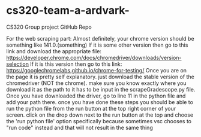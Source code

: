 # cs320-team-a-ardvark-
CS320 Group project GitHub Repo



For the web scraping part:
Almost definitely, your chrome version should be something like 141.0.(something)
If it is some other version then go to this link and download the appropriate file: https://developer.chrome.com/docs/chromedriver/downloads/version-selection
If it is this version then go to this link: https://googlechromelabs.github.io/chrome-for-testing/
Once you are on the page it is pretty self explanatory. just download the stable version of the chromedriver (NOT the chrome). make sure you know exactly where you download it as the path to it has to be input in the scrapeGradescope.py file. 
Once you have downloaded the driver, go to line 11 in the python file and add your path there. 
once you have done these steps you should be able to run the python file from the run button at the top right corner of your screen. 
click on the drop down next to the run button at the top and choose the 'run python file' option specifically because sometimes vsc chooses to "run code" instead and that will not result in the same thing